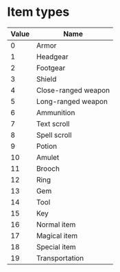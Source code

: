# Item types

Value | Name
----|----
0 | Armor
1 | Headgear
2 | Footgear
3 | Shield
4 | Close-ranged weapon
5 | Long-ranged weapon
6 | Ammunition
7 | Text scroll
8 | Spell scroll
9 | Potion
10 | Amulet
11 | Brooch
12 | Ring
13 | Gem
14 | Tool
15 | Key
16 | Normal item
17 | Magical item
18 | Special item
19 | Transportation